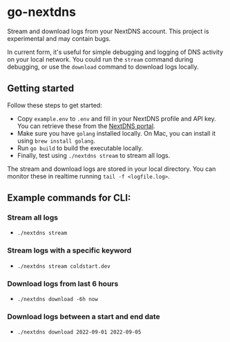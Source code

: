go-nextdns
==========

Stream and download logs from your NextDNS account. This project is experimental and may contain bugs. 

In current form, it's useful for simple debugging and logging of DNS activity on your local network. You could run the `stream` command during debugging, or use the `download` command to download logs locally. 

## Getting started
 
Follow these steps to get started:

- Copy `example.env` to `.env` and fill in your NextDNS profile and API key. You can retrieve these from the [NextDNS portal](https://my.nextdns.io/d8c532/setup).
- Make sure you have `golang` installed locally. On Mac, you can install it using `brew install golang`. 
- Run `go build` to build the executable locally. 
- Finally, test using `./nextdns stream` to stream all logs.

The stream and download logs are stored in your local directory. You can monitor these in realtime running `tail -f <logfile.log>`.

## Example commands for CLI:

### Stream all logs
- `./nextdns stream`

### Stream logs with a specific keyword
- `./nextdns stream coldstart.dev`

### Download logs from last 6 hours
- `./nextdns download -6h now`

### Download logs between a start and end date
- `./nextdns download 2022-09-01 2022-09-05`
